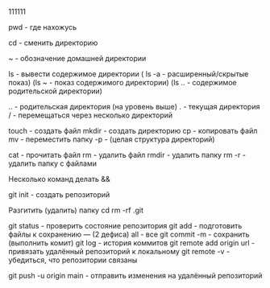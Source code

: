 111111

pwd - где нахожусь 

cd - сменить директорию 

~ - обозначение домашней директории 

ls - вывести содержимое директории 
( ls -a - расширенный/скрытые показ)
(ls ~ - показ содержимого директории)
(ls .. - содержимое родительской директории)

.. - родительская директория (на уровень выше)
. - текущая директория 
/ - перемещаться через несколько директорий 

touch - создать файл
mkdir - создать директорию
cp - копировать файл
mv - переместить папку
-p - (целая структура директорий)

cat - прочитать файл
rm - удалить файл
rmdir - удалить папку
rm -r - удалить папку с файлами

Несколько команд делать &&

git init - создать репозиторий

Разгитить (удалить) папку
cd 
rm -rf .git

git status - проверить состояние репозитория
git add - подготовить файлы к сохранению 
— (2 дефиса) all - все
git commit -m - сохранить (выполнить комит)
git log - история коммитов
git remote add origin url - привязать удалённый репозиторий к локальному 
git remote -v - убедиться, что репозитории связаны 

git push -u origin main - отправить изменения на удалённый репозиторий
